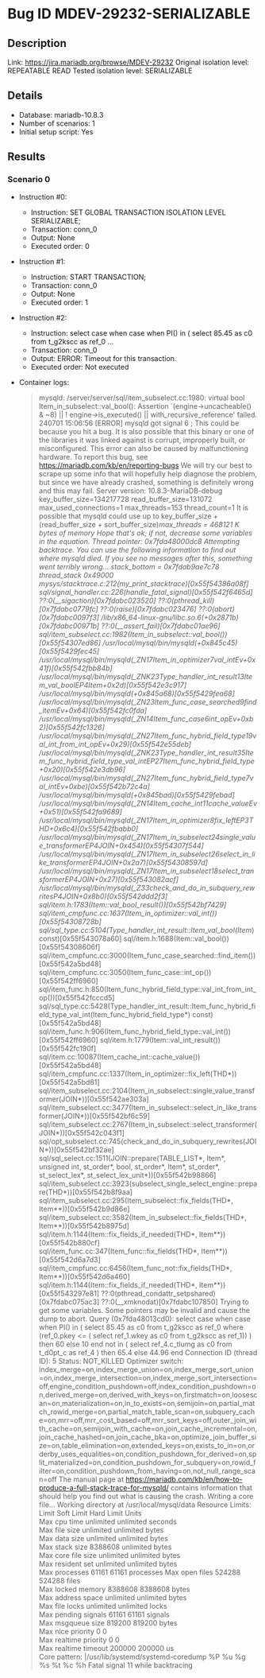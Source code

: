 # Bug ID MDEV-29232-SERIALIZABLE

## Description

Link:                     https://jira.mariadb.org/browse/MDEV-29232
Original isolation level: REPEATABLE READ
Tested isolation level:   SERIALIZABLE


## Details
 * Database: mariadb-10.8.3
 * Number of scenarios: 1
 * Initial setup script: Yes

## Results
### Scenario 0
 * Instruction #0:
     - Instruction:  SET GLOBAL TRANSACTION ISOLATION LEVEL SERIALIZABLE;
     - Transaction: conn_0
     - Output: None
     - Executed order: 0
 * Instruction #1:
     - Instruction:  START TRANSACTION;
     - Transaction: conn_0
     - Output: None
     - Executed order: 1
 * Instruction #2:
     - Instruction:  select case when case when PI() in ( select 85.45 as c0 from t_g2kscc as ref_0 ...
     - Transaction: conn_0
     - Output: ERROR: Timeout for this transaction.
     - Executed order: Not executed

 * Container logs:
   > mysqld: /server/server/sql/item_subselect.cc:1980: virtual bool Item_in_subselect::val_bool(): Assertion `(engine->uncacheable() & ~8) || ! engine->is_executed() || with_recursive_reference' failed.
   > 240701 15:06:56 [ERROR] mysqld got signal 6 ;
   > This could be because you hit a bug. It is also possible that this binary
   > or one of the libraries it was linked against is corrupt, improperly built,
   > or misconfigured. This error can also be caused by malfunctioning hardware.
   > To report this bug, see https://mariadb.com/kb/en/reporting-bugs
   > We will try our best to scrape up some info that will hopefully help
   > diagnose the problem, but since we have already crashed, 
   > something is definitely wrong and this may fail.
   > Server version: 10.8.3-MariaDB-debug
   > key_buffer_size=134217728
   > read_buffer_size=131072
   > max_used_connections=1
   > max_threads=153
   > thread_count=1
   > It is possible that mysqld could use up to 
   > key_buffer_size + (read_buffer_size + sort_buffer_size)*max_threads = 468121 K  bytes of memory
   > Hope that's ok; if not, decrease some variables in the equation.
   > Thread pointer: 0x7fda48000dc8
   > Attempting backtrace. You can use the following information to find out
   > where mysqld died. If you see no messages after this, something went
   > terribly wrong...
   > stack_bottom = 0x7fdab9ae7c78 thread_stack 0x49000
   > mysys/stacktrace.c:212(my_print_stacktrace)[0x55f54386a08f]
   > sql/signal_handler.cc:226(handle_fatal_signal)[0x55f542f6465d]
   > ??:0(__sigaction)[0x7fdabc023520]
   > ??:0(pthread_kill)[0x7fdabc0779fc]
   > ??:0(raise)[0x7fdabc023476]
   > ??:0(abort)[0x7fdabc0097f3]
   > /lib/x86_64-linux-gnu/libc.so.6(+0x2871b)[0x7fdabc00971b]
   > ??:0(__assert_fail)[0x7fdabc01ae96]
   > sql/item_subselect.cc:1982(Item_in_subselect::val_bool())[0x55f54307ed86]
   > /usr/local/mysql/bin/mysqld(+0x845c45)[0x55f5429fec45]
   > /usr/local/mysql/bin/mysqld(_ZN17Item_in_optimizer7val_intEv+0x41f)[0x55f542fbb84b]
   > /usr/local/mysql/bin/mysqld(_ZNK23Type_handler_int_result13Item_val_boolEP4Item+0x2d)[0x55f542e3c917]
   > /usr/local/mysql/bin/mysqld(+0x845a68)[0x55f5429fea68]
   > /usr/local/mysql/bin/mysqld(_ZN23Item_func_case_searched9find_itemEv+0x64)[0x55f542fc0fda]
   > /usr/local/mysql/bin/mysqld(_ZN14Item_func_case6int_opEv+0xb2)[0x55f542fc1326]
   > /usr/local/mysql/bin/mysqld(_ZN27Item_func_hybrid_field_type19val_int_from_int_opEv+0x29)[0x55f542e55deb]
   > /usr/local/mysql/bin/mysqld(_ZNK23Type_handler_int_result35Item_func_hybrid_field_type_val_intEP27Item_func_hybrid_field_type+0x20)[0x55f542e3db96]
   > /usr/local/mysql/bin/mysqld(_ZN27Item_func_hybrid_field_type7val_intEv+0xbe)[0x55f542b72c4a]
   > /usr/local/mysql/bin/mysqld(+0x845bad)[0x55f5429febad]
   > /usr/local/mysql/bin/mysqld(_ZN14Item_cache_int11cache_valueEv+0x51)[0x55f542fa9689]
   > /usr/local/mysql/bin/mysqld(_ZN17Item_in_optimizer8fix_leftEP3THD+0x6c4)[0x55f542fbabb0]
   > /usr/local/mysql/bin/mysqld(_ZN17Item_in_subselect24single_value_transformerEP4JOIN+0x454)[0x55f54307f544]
   > /usr/local/mysql/bin/mysqld(_ZN17Item_in_subselect26select_in_like_transformerEP4JOIN+0x2a7)[0x55f54308597d]
   > /usr/local/mysql/bin/mysqld(_ZN17Item_in_subselect18select_transformerEP4JOIN+0x27)[0x55f543082acf]
   > /usr/local/mysql/bin/mysqld(_Z33check_and_do_in_subquery_rewritesP4JOIN+0x8b0)[0x55f542ddd2f3]
   > sql/item.h:1783(Item::val_bool_result())[0x55f542bf7429]
   > sql/item_cmpfunc.cc:1637(Item_in_optimizer::val_int())[0x55f54308728b]
   > sql/sql_type.cc:5104(Type_handler_int_result::Item_val_bool(Item*) const)[0x55f543078a60]
   > sql/item.h:1688(Item::val_bool())[0x55f54308606f]
   > sql/item_cmpfunc.cc:3000(Item_func_case_searched::find_item())[0x55f542a5bd48]
   > sql/item_cmpfunc.cc:3050(Item_func_case::int_op())[0x55f542ff6960]
   > sql/item_func.h:850(Item_func_hybrid_field_type::val_int_from_int_op())[0x55f542fcccd5]
   > sql/sql_type.cc:5428(Type_handler_int_result::Item_func_hybrid_field_type_val_int(Item_func_hybrid_field_type*) const)[0x55f542a5bd48]
   > sql/item_func.h:906(Item_func_hybrid_field_type::val_int())[0x55f542ff6960]
   > sql/item.h:1779(Item::val_int_result())[0x55f542fc190f]
   > sql/item.cc:10087(Item_cache_int::cache_value())[0x55f542a5bd48]
   > sql/item_cmpfunc.cc:1337(Item_in_optimizer::fix_left(THD*))[0x55f542a5bd81]
   > sql/item_subselect.cc:2104(Item_in_subselect::single_value_transformer(JOIN*))[0x55f542ae303a]
   > sql/item_subselect.cc:3477(Item_in_subselect::select_in_like_transformer(JOIN*))[0x55f542bf6c59]
   > sql/item_subselect.cc:2767(Item_in_subselect::select_transformer(JOIN*))[0x55f542c043f1]
   > sql/opt_subselect.cc:745(check_and_do_in_subquery_rewrites(JOIN*))[0x55f542bf32ae]
   > sql/sql_select.cc:1511(JOIN::prepare(TABLE_LIST*, Item*, unsigned int, st_order*, bool, st_order*, Item*, st_order*, st_select_lex*, st_select_lex_unit*))[0x55f542b98866]
   > sql/item_subselect.cc:3923(subselect_single_select_engine::prepare(THD*))[0x55f542b8f9aa]
   > sql/item_subselect.cc:295(Item_subselect::fix_fields(THD*, Item**))[0x55f542b9d86e]
   > sql/item_subselect.cc:3582(Item_in_subselect::fix_fields(THD*, Item**))[0x55f542b8975d]
   > sql/item.h:1144(Item::fix_fields_if_needed(THD*, Item**))[0x55f542b880cf]
   > sql/item_func.cc:347(Item_func::fix_fields(THD*, Item**))[0x55f542d6a7d3]
   > sql/item_cmpfunc.cc:6456(Item_func_not::fix_fields(THD*, Item**))[0x55f542d6a460]
   > sql/item.h:1144(Item::fix_fields_if_needed(THD*, Item**))[0x55f543297e81]
   > ??:0(pthread_condattr_setpshared)[0x7fdabc075ac3]
   > ??:0(__xmknodat)[0x7fdabc107850]
   > Trying to get some variables.
   > Some pointers may be invalid and cause the dump to abort.
   > Query (0x7fda48013cd0): select case when case when PI() in ( select 85.45 as c0 from t_g2kscc as ref_0 where (ref_0.pkey <= ( select ref_1.wkey as c0 from t_g2kscc as ref_1)) ) then 60 else 10 end not in ( select ref_4.c_tlumg as c0 from t_d0pt_c as ref_4 ) then 65.4 else 44.96 end
   > Connection ID (thread ID): 5
   > Status: NOT_KILLED
   > Optimizer switch: index_merge=on,index_merge_union=on,index_merge_sort_union=on,index_merge_intersection=on,index_merge_sort_intersection=off,engine_condition_pushdown=off,index_condition_pushdown=on,derived_merge=on,derived_with_keys=on,firstmatch=on,loosescan=on,materialization=on,in_to_exists=on,semijoin=on,partial_match_rowid_merge=on,partial_match_table_scan=on,subquery_cache=on,mrr=off,mrr_cost_based=off,mrr_sort_keys=off,outer_join_with_cache=on,semijoin_with_cache=on,join_cache_incremental=on,join_cache_hashed=on,join_cache_bka=on,optimize_join_buffer_size=on,table_elimination=on,extended_keys=on,exists_to_in=on,orderby_uses_equalities=on,condition_pushdown_for_derived=on,split_materialized=on,condition_pushdown_for_subquery=on,rowid_filter=on,condition_pushdown_from_having=on,not_null_range_scan=off
   > The manual page at https://mariadb.com/kb/en/how-to-produce-a-full-stack-trace-for-mysqld/ contains
   > information that should help you find out what is causing the crash.
   > Writing a core file...
   > Working directory at /usr/local/mysql/data
   > Resource Limits:
   > Limit                     Soft Limit           Hard Limit           Units     
   > Max cpu time              unlimited            unlimited            seconds   
   > Max file size             unlimited            unlimited            bytes     
   > Max data size             unlimited            unlimited            bytes     
   > Max stack size            8388608              unlimited            bytes     
   > Max core file size        unlimited            unlimited            bytes     
   > Max resident set          unlimited            unlimited            bytes     
   > Max processes             61161                61161                processes 
   > Max open files            524288               524288               files     
   > Max locked memory         8388608              8388608              bytes     
   > Max address space         unlimited            unlimited            bytes     
   > Max file locks            unlimited            unlimited            locks     
   > Max pending signals       61161                61161                signals   
   > Max msgqueue size         819200               819200               bytes     
   > Max nice priority         0                    0                    
   > Max realtime priority     0                    0                    
   > Max realtime timeout      200000               200000               us        
   > Core pattern: |/usr/lib/systemd/systemd-coredump %P %u %g %s %t %c %h
   > Fatal signal 11 while backtracing
